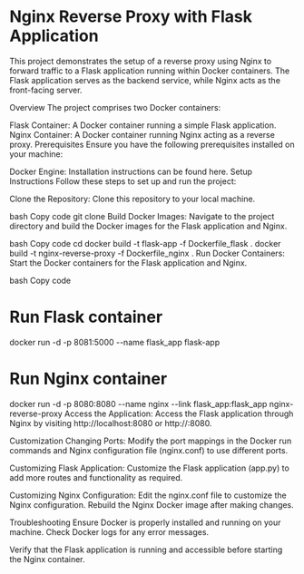 # Nginx Reverse Proxy with Flask Application
This project demonstrates the setup of a reverse proxy using Nginx to forward traffic to a Flask application running within Docker containers. The Flask application serves as the backend service, while Nginx acts as the front-facing server.

Overview
The project comprises two Docker containers:

Flask Container: A Docker container running a simple Flask application.
Nginx Container: A Docker container running Nginx acting as a reverse proxy.
Prerequisites
Ensure you have the following prerequisites installed on your machine:

Docker Engine: Installation instructions can be found here.
Setup Instructions
Follow these steps to set up and run the project:

Clone the Repository: Clone this repository to your local machine.

bash
Copy code
git clone <repository-url>
Build Docker Images: Navigate to the project directory and build the Docker images for the Flask application and Nginx.

bash
Copy code
cd <project-directory>
docker build -t flask-app -f Dockerfile_flask .
docker build -t nginx-reverse-proxy -f Dockerfile_nginx .
Run Docker Containers: Start the Docker containers for the Flask application and Nginx.

bash
Copy code
# Run Flask container
docker run -d -p 8081:5000 --name flask_app flask-app

# Run Nginx container
docker run -d -p 8080:8080 --name nginx --link flask_app:flask_app nginx-reverse-proxy
Access the Application: Access the Flask application through Nginx by visiting http://localhost:8080 or http://<host-ip>:8080.

Customization
Changing Ports: Modify the port mappings in the Docker run commands and Nginx configuration file (nginx.conf) to use different ports.

Customizing Flask Application: Customize the Flask application (app.py) to add more routes and functionality as required.

Customizing Nginx Configuration: Edit the nginx.conf file to customize the Nginx configuration. Rebuild the Nginx Docker image after making changes.

Troubleshooting
Ensure Docker is properly installed and running on your machine. Check Docker logs for any error messages.

Verify that the Flask application is running and accessible before starting the Nginx container.


